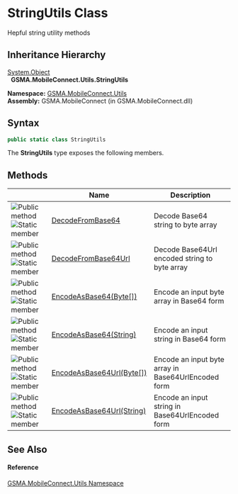 StringUtils Class
=================
Hepful string utility methods


Inheritance Hierarchy
---------------------
[System.Object][1]  
  **GSMA.MobileConnect.Utils.StringUtils**  

**Namespace:** [GSMA.MobileConnect.Utils][2]  
**Assembly:** GSMA.MobileConnect (in GSMA.MobileConnect.dll)

Syntax
------

```csharp
public static class StringUtils
```

The **StringUtils** type exposes the following members.


Methods
-------

                                 | Name                           | Description                                         
-------------------------------- | ------------------------------ | --------------------------------------------------- 
![Public method]![Static member] | [DecodeFromBase64][3]          | Decode Base64 string to byte array                  
![Public method]![Static member] | [DecodeFromBase64Url][4]       | Decode Base64Url encoded string to byte array       
![Public method]![Static member] | [EncodeAsBase64(Byte[])][5]    | Encode an input byte array in Base64 form           
![Public method]![Static member] | [EncodeAsBase64(String)][6]    | Encode an input string in Base64 form               
![Public method]![Static member] | [EncodeAsBase64Url(Byte[])][7] | Encode an input byte array in Base64UrlEncoded form 
![Public method]![Static member] | [EncodeAsBase64Url(String)][8] | Encode an input string in Base64UrlEncoded form     


See Also
--------

#### Reference
[GSMA.MobileConnect.Utils Namespace][2]  

[1]: http://msdn.microsoft.com/en-us/library/e5kfa45b
[2]: ../README.md
[3]: DecodeFromBase64.md
[4]: DecodeFromBase64Url.md
[5]: EncodeAsBase64.md
[6]: EncodeAsBase64_1.md
[7]: EncodeAsBase64Url.md
[8]: EncodeAsBase64Url_1.md
[9]: ../../_icons/Help.png
[Public method]: ../../_icons/pubmethod.gif "Public method"
[Static member]: ../../_icons/static.gif "Static member"